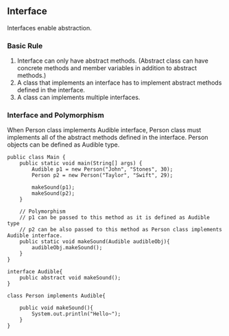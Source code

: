 ## Interface
Interfaces enable abstraction.  
    
### Basic Rule
1. Interface can only have abstract methods. (Abstract class can have concrete methods and member variables in addition to abstract methods.)
2. A class that implements an interface has to implement abstract methods defined in the interface.
3. A class can implements multiple interfaces.  
    
### Interface and Polymorphism
When Person class implements Audible interface, Person class must implements all of the abstract methods defined in the interface. Person objects can be defined as Audible type.
    
```
public class Main {
    public static void main(String[] args) {
        Audible p1 = new Person("John", "Stones", 30);
        Person p2 = new Person("Taylor", "Swift", 29);

        makeSound(p1);
        makeSound(p2);
    }

    // Polymorphism
    // p1 can be passed to this method as it is defined as Audible type
    // p2 can be also passed to this method as Person class implements Audible interface.
    public static void makeSound(Audible audibleObj){
        audibleObj.makeSound();
    }
}

interface Audible{
    public abstract void makeSound();
}

class Person implements Audible{

    public void makeSound(){
        System.out.println("Hello~");
    }
}

```
